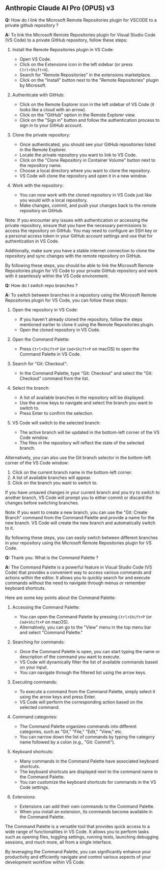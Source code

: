 ## Anthropic Claude AI Pro (OPUS) v3

**Q:** How do I link the Microsoft Remote Repositories plugin for VSCODE to a private github repository ?

**A:** To link the Microsoft Remote Repositories plugin for Visual Studio Code (VS Code) to a private GitHub repository, follow these steps:

1. Install the Remote Repositories plugin in VS Code:
   - Open VS Code.
   - Click on the Extensions icon in the left sidebar (or press `Ctrl+Shift+X`).
   - Search for "Remote Repositories" in the extensions marketplace.
   - Click on the "Install" button next to the "Remote Repositories" plugin by Microsoft.

2. Authenticate with GitHub:
   - Click on the Remote Explorer icon in the left sidebar of VS Code (it looks like a cloud with an arrow).
   - Click on the "GitHub" option in the Remote Explorer view.
   - Click on the "Sign in" button and follow the authentication process to sign in to your GitHub account.

3. Clone the private repository:
   - Once authenticated, you should see your GitHub repositories listed in the Remote Explorer.
   - Locate the private repository you want to link to VS Code.
   - Click on the "Clone Repository in Container Volume" button next to the repository name.
   - Choose a local directory where you want to clone the repository.
   - VS Code will clone the repository and open it in a new window.

4. Work with the repository:
   - You can now work with the cloned repository in VS Code just like you would with a local repository.
   - Make changes, commit, and push your changes back to the remote repository on GitHub.

Note: If you encounter any issues with authentication or accessing the private repository, ensure that you have the necessary permissions to access the repository on GitHub. You may need to configure an SSH key or a personal access token in your GitHub account settings and use that for authentication in VS Code.

Additionally, make sure you have a stable internet connection to clone the repository and sync changes with the remote repository on GitHub.

By following these steps, you should be able to link the Microsoft Remote Repositories plugin for VS Code to your private GitHub repository and work with it seamlessly within the VS Code environment.

**Q:** How do I switch repo branches ?

**A:** To switch between branches in a repository using the Microsoft Remote Repositories plugin for VS Code, you can follow these steps:

1. Open the repository in VS Code:
   - If you haven't already cloned the repository, follow the steps mentioned earlier to clone it using the Remote Repositories plugin.
   - Open the cloned repository in VS Code.

2. Open the Command Palette:
   - Press `Ctrl+Shift+P` (or `Cmd+Shift+P` on macOS) to open the Command Palette in VS Code.

3. Search for "Git: Checkout":
   - In the Command Palette, type "Git: Checkout" and select the "Git: Checkout" command from the list.

4. Select the branch:
   - A list of available branches in the repository will be displayed.
   - Use the arrow keys to navigate and select the branch you want to switch to.
   - Press Enter to confirm the selection.

5. VS Code will switch to the selected branch:
   - The active branch will be updated in the bottom-left corner of the VS Code window.
   - The files in the repository will reflect the state of the selected branch.

Alternatively, you can also use the Git branch selector in the bottom-left corner of the VS Code window:
1. Click on the current branch name in the bottom-left corner.
2. A list of available branches will appear.
3. Click on the branch you want to switch to.

If you have unsaved changes in your current branch and you try to switch to another branch, VS Code will prompt you to either commit or discard the changes before switching branches.

Note: If you want to create a new branch, you can use the "Git: Create Branch" command from the Command Palette and provide a name for the new branch. VS Code will create the new branch and automatically switch to it.

By following these steps, you can easily switch between different branches in your repository using the Microsoft Remote Repositories plugin for VS Code.

**Q:** Thank you. What is the Command Palette ?

**A:** The Command Palette is a powerful feature in Visual Studio Code (VS Code) that provides a convenient way to access various commands and actions within the editor. It allows you to quickly search for and execute commands without the need to navigate through menus or remember keyboard shortcuts.

Here are some key points about the Command Palette:

1. Accessing the Command Palette:
   - You can open the Command Palette by pressing `Ctrl+Shift+P` (or `Cmd+Shift+P` on macOS).
   - Alternatively, you can go to the "View" menu in the top menu bar and select "Command Palette."

2. Searching for commands:
   - Once the Command Palette is open, you can start typing the name or description of the command you want to execute.
   - VS Code will dynamically filter the list of available commands based on your input.
   - You can navigate through the filtered list using the arrow keys.

3. Executing commands:
   - To execute a command from the Command Palette, simply select it using the arrow keys and press Enter.
   - VS Code will perform the corresponding action based on the selected command.

4. Command categories:
   - The Command Palette organizes commands into different categories, such as "Git," "File," "Edit," "View," etc.
   - You can narrow down the list of commands by typing the category name followed by a colon (e.g., "Git: Commit").

5. Keyboard shortcuts:
   - Many commands in the Command Palette have associated keyboard shortcuts.
   - The keyboard shortcuts are displayed next to the command name in the Command Palette.
   - You can customize the keyboard shortcuts for commands in the VS Code settings.

6. Extensions:
   - Extensions can add their own commands to the Command Palette.
   - When you install an extension, its commands become available in the Command Palette.

The Command Palette is a versatile tool that provides quick access to a wide range of functionalities in VS Code. It allows you to perform tasks such as opening files, toggling settings, running tests, launching debugging sessions, and much more, all from a single interface.

By leveraging the Command Palette, you can significantly enhance your productivity and efficiently navigate and control various aspects of your development workflow within VS Code.
